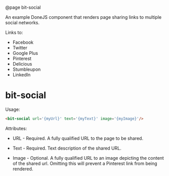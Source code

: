 @page bit-social

An example DoneJS component that renders page sharing links to multiple social networks.

Links to:
- Facebook
- Twitter
- Google Plus
- Pinterest
- Delicious
- Stumbleupon
- LinkedIn

# bit-social

Usage:

```html
<bit-social url='{myUrl}' text='{myText}' image='{myImage}'/>
```

Attributes: 
- URL - Required. A fully qualified URL to the page to be shared.

- Text - Required. Text description of the shared URL.  

- Image - Optional. A fully qualified URL to an image depicting the content of the shared url. 
Omitting this will prevent a Pinterest link from being rendered. 
